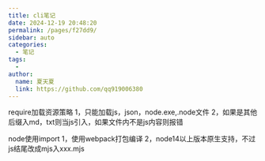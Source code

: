 ```yaml
---
title: cli笔记
date: 2024-12-19 20:48:20
permalink: /pages/f27dd9/
sidebar: auto
categories:
  - 笔记
tags:
  - 
author: 
  name: 夏天夏
  link: https://github.com/qq919006380
---
```

require加载资源策略
1，只能加载js，json，node.exe,.node文件
2，如果是其他后缀入md，txt则当js引入，如果文件内不是js内容则报错

node使用import
1，使用webpack打包编译
2，node14以上版本原生支持，不过js结尾改成mjs入xxx.mjs
